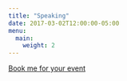```yaml
---
title: "Speaking"
date: 2017-03-02T12:00:00-05:00
menu:
  main:
    weight: 2
---
```


[Book me for your event](../booking/)

